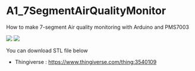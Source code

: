 # A1_7SegmentAirQualityMonitor
How to make 7-segment Air quality monitoring with Arduino and PMS7003

<img src="https://user-images.githubusercontent.com/50730409/57911217-1999a900-78c2-11e9-8fec-cce39e899ba5.png">

<img src="https://user-images.githubusercontent.com/50730409/57911705-6b8efe80-78c3-11e9-9fcd-86ed8009a93c.png">

You can download STL file below
* Thingiverse : https://www.thingiverse.com/thing:3540109
